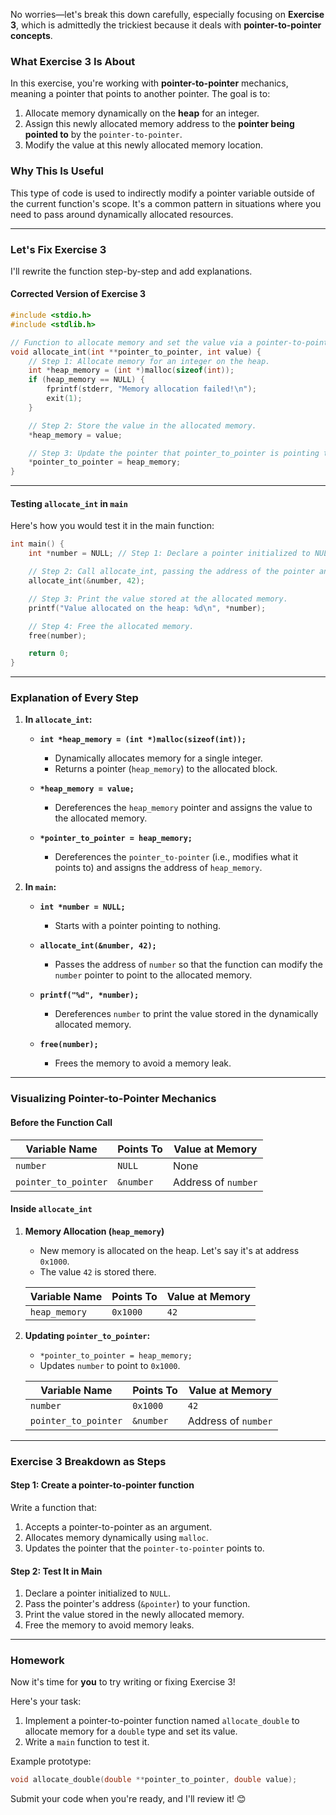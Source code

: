 No worries—let's break this down carefully, especially focusing on **Exercise 3**, which is admittedly the trickiest because it deals with **pointer-to-pointer concepts**.

### What Exercise 3 Is About

In this exercise, you're working with **pointer-to-pointer** mechanics, meaning a pointer that points to another pointer. The goal is to:

1. Allocate memory dynamically on the **heap** for an integer.
2. Assign this newly allocated memory address to the **pointer being pointed to** by the `pointer-to-pointer`.
3. Modify the value at this newly allocated memory location.

### Why This Is Useful

This type of code is used to indirectly modify a pointer variable outside of the current function's scope. It's a common pattern in situations where you need to pass around dynamically allocated resources.

---

### Let's Fix Exercise 3

I'll rewrite the function step-by-step and add explanations.

#### Corrected Version of Exercise 3

```c
#include <stdio.h>
#include <stdlib.h>

// Function to allocate memory and set the value via a pointer-to-pointer
void allocate_int(int **pointer_to_pointer, int value) {
    // Step 1: Allocate memory for an integer on the heap.
    int *heap_memory = (int *)malloc(sizeof(int));
    if (heap_memory == NULL) {
        fprintf(stderr, "Memory allocation failed!\n");
        exit(1);
    }

    // Step 2: Store the value in the allocated memory.
    *heap_memory = value;

    // Step 3: Update the pointer that pointer_to_pointer is pointing to.
    *pointer_to_pointer = heap_memory;
}
```

---

#### Testing `allocate_int` in `main`

Here's how you would test it in the main function:

```c
int main() {
    int *number = NULL; // Step 1: Declare a pointer initialized to NULL.

    // Step 2: Call allocate_int, passing the address of the pointer and a value.
    allocate_int(&number, 42);

    // Step 3: Print the value stored at the allocated memory.
    printf("Value allocated on the heap: %d\n", *number);

    // Step 4: Free the allocated memory.
    free(number);

    return 0;
}
```

---

### Explanation of Every Step

1. **In `allocate_int`:**
   - **`int *heap_memory = (int *)malloc(sizeof(int));`**
     - Dynamically allocates memory for a single integer.
     - Returns a pointer (`heap_memory`) to the allocated block.

   - **`*heap_memory = value;`**
     - Dereferences the `heap_memory` pointer and assigns the value to the allocated memory.

   - **`*pointer_to_pointer = heap_memory;`**
     - Dereferences the `pointer_to-pointer` (i.e., modifies what it points to) and assigns the address of `heap_memory`.

2. **In `main`:**
   - **`int *number = NULL;`**
     - Starts with a pointer pointing to nothing.

   - **`allocate_int(&number, 42);`**
     - Passes the address of `number` so that the function can modify the `number` pointer to point to the allocated memory.

   - **`printf("%d", *number);`**
     - Dereferences `number` to print the value stored in the dynamically allocated memory.

   - **`free(number);`**
     - Frees the memory to avoid a memory leak.

---

### Visualizing Pointer-to-Pointer Mechanics

#### Before the Function Call

| Variable Name     | Points To       | Value at Memory  |
|--------------------|-----------------|------------------|
| `number`          | `NULL`          | None             |
| `pointer_to_pointer` | `&number`      | Address of `number` |

#### Inside `allocate_int`

1. **Memory Allocation (`heap_memory`)**
   - New memory is allocated on the heap. Let's say it's at address `0x1000`.
   - The value `42` is stored there.

   | Variable Name   | Points To  | Value at Memory |
   |------------------|------------|-----------------|
   | `heap_memory`   | `0x1000`   | `42`            |

2. **Updating `pointer_to_pointer`:**
   - `*pointer_to_pointer = heap_memory;`
   - Updates `number` to point to `0x1000`.

   | Variable Name     | Points To   | Value at Memory  |
   |--------------------|-------------|------------------|
   | `number`          | `0x1000`    | `42`             |
   | `pointer_to_pointer` | `&number` | Address of `number` |

---

### Exercise 3 Breakdown as Steps

#### Step 1: Create a pointer-to-pointer function

Write a function that:

1. Accepts a pointer-to-pointer as an argument.
2. Allocates memory dynamically using `malloc`.
3. Updates the pointer that the `pointer-to-pointer` points to.

#### Step 2: Test It in Main

1. Declare a pointer initialized to `NULL`.
2. Pass the pointer's address (`&pointer`) to your function.
3. Print the value stored in the newly allocated memory.
4. Free the memory to avoid memory leaks.

---

### Homework

Now it's time for **you** to try writing or fixing Exercise 3!

Here's your task:

1. Implement a pointer-to-pointer function named `allocate_double` to allocate memory for a `double` type and set its value.
2. Write a `main` function to test it.

Example prototype:

```c
void allocate_double(double **pointer_to_pointer, double value);
```

Submit your code when you're ready, and I'll review it! 😊

